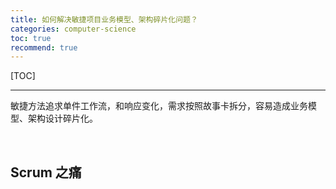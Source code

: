 ```yaml
---
title: 如何解决敏捷项目业务模型、架构碎片化问题？
categories: computer-science
toc: true
recommend: true
---
```


<!--
主题：持续建模的方法
看点：持续建模的敏捷过程
参考文章：《持续建模》
解决问题：敏捷过程中，增量开发带来的业务、架构碎片化问题。
-->

[TOC]

-----------



敏捷方法追求单件工作流，和响应变化，需求按照故事卡拆分，容易造成业务模型、架构设计碎片化。



​	



## Scrum 之痛



